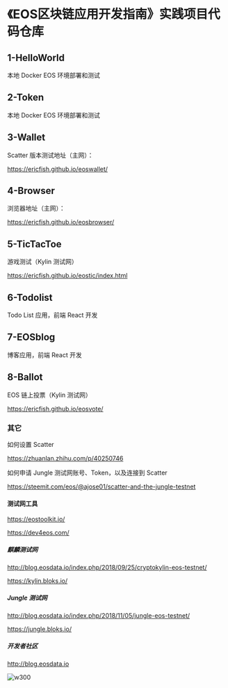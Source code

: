 # 《EOS区块链应用开发指南》实践项目代码仓库

## 1-HelloWorld

本地 Docker EOS 环境部署和测试

## 2-Token

本地 Docker EOS 环境部署和测试

## 3-Wallet

Scatter 版本测试地址（主网）：

https://ericfish.github.io/eoswallet/

## 4-Browser

浏览器地址（主网）：

https://ericfish.github.io/eosbrowser/

## 5-TicTacToe

游戏测试（Kylin 测试网）

https://ericfish.github.io/eostic/index.html

## 6-Todolist

Todo List 应用，前端 React 开发

## 7-EOSblog

博客应用，前端 React 开发

## 8-Ballot

EOS 链上投票（Kylin 测试网）

https://ericfish.github.io/eosvote/

### 其它

如何设置 Scatter

https://zhuanlan.zhihu.com/p/40250746

如何申请 Jungle 测试网账号、Token，以及连接到 Scatter

https://steemit.com/eos/@ajose01/scatter-and-the-jungle-testnet

#### 测试网工具

https://eostoolkit.io/

https://dev4eos.com/

##### 麒麟测试网

http://blog.eosdata.io/index.php/2018/09/25/cryptokylin-eos-testnet/

https://kylin.bloks.io/

##### Jungle 测试网

http://blog.eosdata.io/index.php/2018/11/05/jungle-eos-testnet/

https://jungle.bloks.io/

##### 开发者社区

http://blog.eosdata.io

![w300](http://qiniu.eth.fm/2018-04-13-canaan2.jpg)